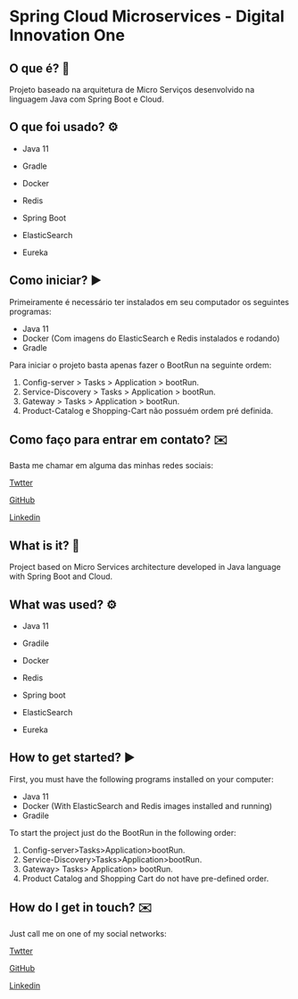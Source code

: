 <h1>Spring Cloud Microservices - Digital Innovation One



<h2>O que é? 🤔</h2>

Projeto baseado na arquitetura de Micro Serviços desenvolvido na linguagem Java com Spring Boot e Cloud.



<h2>O que foi usado? ⚙️</h2>

- Java 11

- Gradle

- Docker

- Redis

- Spring Boot

- ElasticSearch

- Eureka

  

<h2>Como iniciar? ▶️</h2>

Primeiramente é necessário ter instalados em seu computador os seguintes programas:

- Java 11
- Docker (Com imagens do ElasticSearch e Redis instalados e rodando)
- Gradle

Para iniciar o projeto basta apenas fazer o BootRun na seguinte ordem:

1. Config-server > Tasks > Application > bootRun.
2. Service-Discovery > Tasks > Application > bootRun.
3. Gateway > Tasks > Application > bootRun.
4. Product-Catalog e Shopping-Cart não possuém ordem pré definida.





<h2>Como faço para entrar em contato? ✉️</h2>

Basta me chamar em alguma das minhas redes sociais:



[Twtter](https://twitter.com/MrBartyy)

[GitHub](https://github.com/MrBartyy)

[Linkedin](https://www.linkedin.com/in/bartholomeu-arruda-90b095123/)





<h2> What is it? 🤔</h2>

Project based on Micro Services architecture developed in Java language with Spring Boot and Cloud.



<h2> What was used? ⚙️</h2>

- Java 11

- Gradile

- Docker

- Redis

- Spring boot

- ElasticSearch

- Eureka

  

<h2> How to get started? ▶</h2>

First, you must have the following programs installed on your computer:

- Java 11
- Docker (With ElasticSearch and Redis images installed and running)
- Gradile

To start the project just do the BootRun in the following order:

1. Config-server>Tasks>Application>bootRun.
2. Service-Discovery>Tasks>Application>bootRun.
3. Gateway> Tasks> Application> bootRun.
4. Product Catalog and Shopping Cart do not have pre-defined order.





<h2> How do I get in touch? ✉️</h2>

Just call me on one of my social networks:

[Twtter](https://twitter.com/MrBartyy)

[GitHub](https://github.com/MrBartyy)

[Linkedin](https://www.linkedin.com/in/bartholomeu-arruda-90b095123/)

